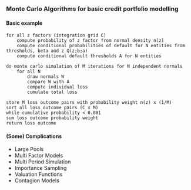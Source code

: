 ### Monte Carlo Algorithms for basic credit portfolio modelling

#### Basic example

	for all z factors (integration grid C)
  		compute probability of z factor from normal density n(z)
  		compute conditional probabilities of default for N entities from thresholds, beta and z Q(z;b;a)
  		compute conditional default thresholds A for N entities
  
	do monte carlo simulation of M iterations for N independent normals 
    	for all N
      		draw normals W
      		compare W with A
      		compute individual loss
      		cumulate total loss

  	store M loss outcome pairs with probability weight n(z) x (1/M)
	sort all loss outcome pairs (C x M)
	while cumulative probability < 0.001
  	sum loss outcome probability weight
	return loss outcome

#### (Some) Complications

* Large Pools
* Multi Factor Models
* Multi Period Simulation
* Importance Sampling
* Valuation Functions
* Contagion Models